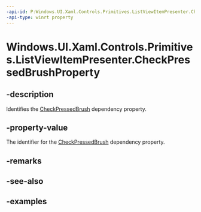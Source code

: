 ```yaml
---
-api-id: P:Windows.UI.Xaml.Controls.Primitives.ListViewItemPresenter.CheckPressedBrushProperty
-api-type: winrt property
---
```


# Windows.UI.Xaml.Controls.Primitives.ListViewItemPresenter.CheckPressedBrushProperty

<!--
public static Windows.UI.Xaml.DependencyProperty CheckPressedBrushProperty { get; }
-->


## -description

Identifies the [CheckPressedBrush](listviewitempresenter_checkpressedbrush.md) dependency property.

## -property-value

The identifier for the [CheckPressedBrush](listviewitempresenter_checkpressedbrush.md) dependency property.

## -remarks

## -see-also

## -examples


